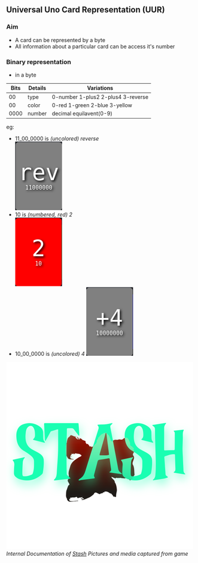 ## Universal Uno Card Representation (UUR)
### Aim
- A card can be represented by a byte
- All information about a particular card can be access it's number

### Binary representation 
- in a byte

|Bits|Details|Variations|
|------|-----|--------|
|00|type|0-number 1-plus2 2-plus4 3-reverse|
|00|color|0-red 1-green 2-blue 3-yellow|
|0000|number|decimal equilavent(0-9)|
eg: 
- 11_00_0000 is *(uncolored) reverse*\
![reverse card](<assets/Reverse.png>)
- 10 is *(numbered, red) 2*\
![red 2 card](<assets/Numbered Red 2.png>)
- 10_00_0000 is *(uncolored) 4*
![plus 4](<assets/Plus 4.png>)

![stash game logo](<assets/StashLogo.png>)
*Internal Documentation of [Stash](readme.md) Pictures and media captured from game*
